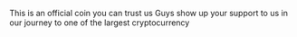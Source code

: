 This is an official coin you can trust us 
Guys show up your support to us in our journey to one of the largest cryptocurrency 
